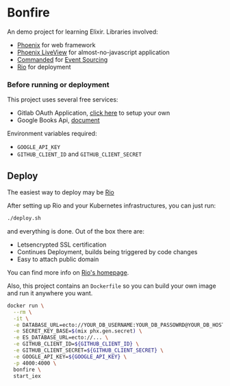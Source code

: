 # Bonfire

An demo project for learning Elixir. Libraries involved:

* [Phoenix] for web framework
* [Phoenix LiveView] for almost-no-javascript application
* [Commanded] for [Event Sourcing]
* [Rio] for deployment

### Before running or deployment

This project uses several free services:

* Gitlab OAuth Application, [click here](https://github.com/settings/applications/new) to setup your own
* Google Books Api, [document](https://developers.google.com/maps/documentation/embed/get-api-key)

Environment variables required:

* `GOOGLE_API_KEY`
* `GITHUB_CLIENT_ID` and `GITHUB_CLIENT_SECRET`

## Deploy

The easiest way to deploy may be [Rio]

After setting up Rio and your Kubernetes infrastructures, you can just run:

```sh
./deploy.sh
```

and everything is done. Out of the box there are:

* Letsencrypted SSL certification
* Continues Deployment, builds being triggered by code changes
* Easy to attach public domain

You can find more info on [Rio's homepage](https://rio.io).

Also, this project contains an `Dockerfile` so you can build your own image and run it anywhere you want.

  ```sh
  docker run \
    --rm \
    -it \
    -e DATABASE_URL=ecto://YOUR_DB_USERNAME:YOUR_DB_PASSOWRD@YOUR_DB_HOST:YOUR_DB_PORT/YOUR_DATABASE \
    -e SECRET_KEY_BASE=$(mix phx.gen.secret) \
    -e ES_DATABASE_URL=ecto://... \
    -e GITHUB_CLIENT_ID=${GITHUB_CLIENT_ID} \
    -e GITHUB_CLIENT_SECRET=${GITHUB_CLIENT_SECRET} \
    -e GOOGLE_API_KEY=${GOOGLE_API_KEY} \
    -p 4000:4000 \
    bonfire \
    start_iex
  ```


[Phoenix]: http://www.phoenixframework.org/
[Phoenix LiveView]: https://hexdocs.pm/phoenix_live_view/Phoenix.LiveView.html
[Commanded]: https://github.com/commanded/commanded
[Event Sourcing]: https://martinfowler.com/eaaDev/EventSourcing.html
[Rio]: https://rio.io
